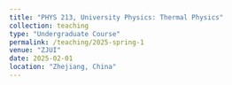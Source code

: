 ```yaml
---
title: "PHYS 213, University Physics: Thermal Physics"
collection: teaching
type: "Undergraduate Course"
permalink: /teaching/2025-spring-1
venue: "ZJUI"
date: 2025-02-01
location: "Zhejiang, China"
---
```

<!-- 
This is a description of a teaching experience. You can use markdown like any other post.

Heading 1
======

Heading 2
======

Heading 3
====== -->
